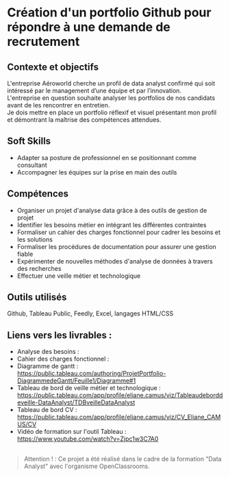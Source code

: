 # Création d'un portfolio Github pour répondre à une demande de recrutement

## Contexte et objectifs

L'entreprise Aéroworld cherche un profil de data analyst confirmé qui soit intéressé par le management d’une équipe et par l’innovation.  
L'entreprise en question souhaite analyser les portfolios de nos candidats avant de les rencontrer en entretien.  
Je dois mettre en place un portfolio réflexif et visuel présentant mon profil et démontrant la maîtrise des compétences attendues.  

## Soft Skills
-  Adapter sa posture de professionnel en se positionnant comme consultant
-  Accompagner les équipes sur la prise en main des outils  

## Compétences
- Organiser un projet d'analyse data grâce à des outils de gestion de projet  
- Identifier les besoins métier en intégrant les différentes contraintes  
- Formaliser un cahier des charges fonctionnel pour cadrer les besoins et les solutions
- Formaliser les procédures de documentation pour assurer une gestion fiable
- Expérimenter de nouvelles méthodes d'analyse de données à travers des recherches
- Effectuer une veille métier et technologique

## Outils utilisés
Github, Tableau Public, Feedly, Excel, langages HTML/CSS

## Liens vers les livrables : 
- Analyse des besoins :
- Cahier des charges fonctionnel :
- Diagramme de gantt : https://public.tableau.com/authoring/ProjetPortfolio-DiagrammedeGantt/Feuille1/Diagramme#1  
- Tableau de bord de veille métier et technologique :
  https://public.tableau.com/app/profile/eliane.camus/viz/Tableaudeborddeveille-DataAnalyst/TDBveilleDataAnalyst  
- Tableau de bord CV : https://public.tableau.com/app/profile/eliane.camus/viz/CV_Eliane_CAMUS/CV
- Vidéo de formation sur l'outil Tableau : https://www.youtube.com/watch?v=Zjpc1w3C7A0  

## 
>Attention ! : Ce projet a été réalisé dans le cadre de la formation "Data Analyst" avec l'organisme OpenClassrooms.

